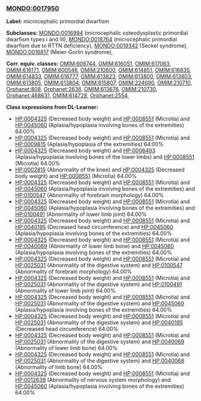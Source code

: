 
### [MONDO:0017950](http://purl.obolibrary.org/obo/MONDO_0017950)
**Label:** microcephalic primordial dwarfism

**Subclasses:** [MONDO:0016994](http://purl.obolibrary.org/obo/MONDO_0016994) (microcephalic osteodysplastic primordial dwarfism types i and III), [MONDO:0018764](http://purl.obolibrary.org/obo/MONDO_0018764) (microcephalic primordial dwarfism due to RTTN deficiency), [MONDO:0019342](http://purl.obolibrary.org/obo/MONDO_0019342) (Seckel syndrome), [MONDO:0016817](http://purl.obolibrary.org/obo/MONDO_0016817) (Meier-Gorlin syndrome), 

**Corr. equiv. classes:** [OMIM:606744](http://purl.obolibrary.org/obo/OMIM_606744), [OMIM:616051](http://purl.obolibrary.org/obo/OMIM_616051), [OMIM:617063](http://purl.obolibrary.org/obo/OMIM_617063), [OMIM:616171](http://purl.obolibrary.org/obo/OMIM_616171), [OMIM:600546](http://purl.obolibrary.org/obo/OMIM_600546), [OMIM:210600](http://purl.obolibrary.org/obo/OMIM_210600), [OMIM:614851](http://purl.obolibrary.org/obo/OMIM_614851), [OMIM:616835](http://purl.obolibrary.org/obo/OMIM_616835), [OMIM:614833](http://purl.obolibrary.org/obo/OMIM_614833), [OMIM:616777](http://purl.obolibrary.org/obo/OMIM_616777), [OMIM:613823](http://purl.obolibrary.org/obo/OMIM_613823), [OMIM:613800](http://purl.obolibrary.org/obo/OMIM_613800), [OMIM:613803](http://purl.obolibrary.org/obo/OMIM_613803), [OMIM:613805](http://purl.obolibrary.org/obo/OMIM_613805), [OMIM:613804](http://purl.obolibrary.org/obo/OMIM_613804), [OMIM:615807](http://purl.obolibrary.org/obo/OMIM_615807), [OMIM:224690](http://purl.obolibrary.org/obo/OMIM_224690), [OMIM:210710](http://purl.obolibrary.org/obo/OMIM_210710), [Orphanet:808](http://www.orpha.net/ORDO/Orphanet_808), [Orphanet:2636](http://www.orpha.net/ORDO/Orphanet_2636), [OMIM:613676](http://purl.obolibrary.org/obo/OMIM_613676), [OMIM:210730](http://purl.obolibrary.org/obo/OMIM_210730), [Orphanet:468631](http://www.orpha.net/ORDO/Orphanet_468631), [OMIM:614728](http://purl.obolibrary.org/obo/OMIM_614728), [Orphanet:2554](http://www.orpha.net/ORDO/Orphanet_2554), 

**Class expressions from DL-Learner:**

- [HP:0004325](http://purl.obolibrary.org/obo/HP_0004325) (Decreased body weight) and [HP:0008551](http://purl.obolibrary.org/obo/HP_0008551) (Microtia) and [HP:0045060](http://purl.obolibrary.org/obo/HP_0045060) (Aplasia/hypoplasia involving bones of the extremities) 64.00%
- [HP:0004325](http://purl.obolibrary.org/obo/HP_0004325) (Decreased body weight) and [HP:0008551](http://purl.obolibrary.org/obo/HP_0008551) (Microtia) and [HP:0009815](http://purl.obolibrary.org/obo/HP_0009815) (Aplasia/hypoplasia of the extremities) 64.00%
- [HP:0004325](http://purl.obolibrary.org/obo/HP_0004325) (Decreased body weight) and [HP:0006493](http://purl.obolibrary.org/obo/HP_0006493) (Aplasia/hypoplasia involving bones of the lower limbs) and [HP:0008551](http://purl.obolibrary.org/obo/HP_0008551) (Microtia) 64.00%
- [HP:0002815](http://purl.obolibrary.org/obo/HP_0002815) (Abnormality of the knee) and [HP:0004325](http://purl.obolibrary.org/obo/HP_0004325) (Decreased body weight) and [HP:0008551](http://purl.obolibrary.org/obo/HP_0008551) (Microtia) 64.00%
- [HP:0004325](http://purl.obolibrary.org/obo/HP_0004325) (Decreased body weight) and [HP:0008551](http://purl.obolibrary.org/obo/HP_0008551) (Microtia) and [HP:0045060](http://purl.obolibrary.org/obo/HP_0045060) (Aplasia/hypoplasia involving bones of the extremities) and [HP:0100547](http://purl.obolibrary.org/obo/HP_0100547) (Abnormality of forebrain morphology) 64.00%
- [HP:0004325](http://purl.obolibrary.org/obo/HP_0004325) (Decreased body weight) and [HP:0008551](http://purl.obolibrary.org/obo/HP_0008551) (Microtia) and [HP:0045060](http://purl.obolibrary.org/obo/HP_0045060) (Aplasia/hypoplasia involving bones of the extremities) and [HP:0100491](http://purl.obolibrary.org/obo/HP_0100491) (Abnormality of lower limb joint) 64.00%
- [HP:0004325](http://purl.obolibrary.org/obo/HP_0004325) (Decreased body weight) and [HP:0008551](http://purl.obolibrary.org/obo/HP_0008551) (Microtia) and [HP:0040195](http://purl.obolibrary.org/obo/HP_0040195) (Decreased head circumference) and [HP:0045060](http://purl.obolibrary.org/obo/HP_0045060) (Aplasia/hypoplasia involving bones of the extremities) 64.00%
- [HP:0004325](http://purl.obolibrary.org/obo/HP_0004325) (Decreased body weight) and [HP:0008551](http://purl.obolibrary.org/obo/HP_0008551) (Microtia) and [HP:0040069](http://purl.obolibrary.org/obo/HP_0040069) (Abnormality of lower limb bone) and [HP:0045060](http://purl.obolibrary.org/obo/HP_0045060) (Aplasia/hypoplasia involving bones of the extremities) 64.00%
- [HP:0004325](http://purl.obolibrary.org/obo/HP_0004325) (Decreased body weight) and [HP:0008551](http://purl.obolibrary.org/obo/HP_0008551) (Microtia) and [HP:0025031](http://purl.obolibrary.org/obo/HP_0025031) (Abnormality of the digestive system) and [HP:0100547](http://purl.obolibrary.org/obo/HP_0100547) (Abnormality of forebrain morphology) 64.00%
- [HP:0004325](http://purl.obolibrary.org/obo/HP_0004325) (Decreased body weight) and [HP:0008551](http://purl.obolibrary.org/obo/HP_0008551) (Microtia) and [HP:0025031](http://purl.obolibrary.org/obo/HP_0025031) (Abnormality of the digestive system) and [HP:0100491](http://purl.obolibrary.org/obo/HP_0100491) (Abnormality of lower limb joint) 64.00%
- [HP:0004325](http://purl.obolibrary.org/obo/HP_0004325) (Decreased body weight) and [HP:0008551](http://purl.obolibrary.org/obo/HP_0008551) (Microtia) and [HP:0025031](http://purl.obolibrary.org/obo/HP_0025031) (Abnormality of the digestive system) and [HP:0045060](http://purl.obolibrary.org/obo/HP_0045060) (Aplasia/hypoplasia involving bones of the extremities) 64.00%
- [HP:0004325](http://purl.obolibrary.org/obo/HP_0004325) (Decreased body weight) and [HP:0008551](http://purl.obolibrary.org/obo/HP_0008551) (Microtia) and [HP:0025031](http://purl.obolibrary.org/obo/HP_0025031) (Abnormality of the digestive system) and [HP:0040195](http://purl.obolibrary.org/obo/HP_0040195) (Decreased head circumference) 64.00%
- [HP:0004325](http://purl.obolibrary.org/obo/HP_0004325) (Decreased body weight) and [HP:0008551](http://purl.obolibrary.org/obo/HP_0008551) (Microtia) and [HP:0025031](http://purl.obolibrary.org/obo/HP_0025031) (Abnormality of the digestive system) and [HP:0040069](http://purl.obolibrary.org/obo/HP_0040069) (Abnormality of lower limb bone) 64.00%
- [HP:0004325](http://purl.obolibrary.org/obo/HP_0004325) (Decreased body weight) and [HP:0008551](http://purl.obolibrary.org/obo/HP_0008551) (Microtia) and [HP:0025031](http://purl.obolibrary.org/obo/HP_0025031) (Abnormality of the digestive system) and [HP:0040068](http://purl.obolibrary.org/obo/HP_0040068) (Abnormality of limb bone) 64.00%
- [HP:0004325](http://purl.obolibrary.org/obo/HP_0004325) (Decreased body weight) and [HP:0008551](http://purl.obolibrary.org/obo/HP_0008551) (Microtia) and [HP:0012639](http://purl.obolibrary.org/obo/HP_0012639) (Abnormality of nervous system morphology) and [HP:0045060](http://purl.obolibrary.org/obo/HP_0045060) (Aplasia/hypoplasia involving bones of the extremities) 64.00%


